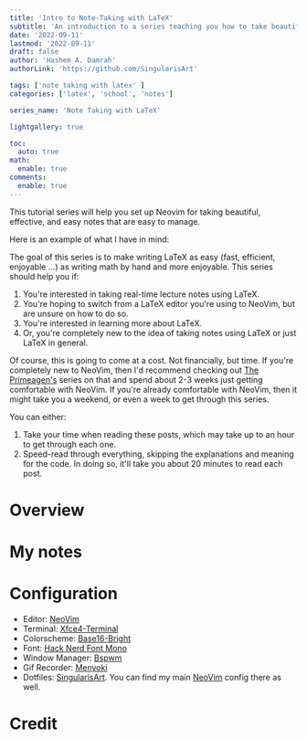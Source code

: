 ```yaml
---
title: 'Intro to Note-Taking with LaTeX'
subtitle: 'An introduction to a series teaching you how to take beautiful, affective notes quickly and with ease.'
date: '2022-09-11'
lastmod: '2022-09-11'
draft: false
author: 'Hashem A. Damrah'
authorLink: 'https://github.com/SingularisArt'

tags: ['note taking with latex' ]
categories: ['latex', 'school', 'notes']

series_name: 'Note Taking with LaTeX'

lightgallery: true

toc:
  auto: true
math:
  enable: true
comments:
  enable: true
---
```


This tutorial series will help you set up Neovim for taking beautiful,
effective, and easy notes that are easy to manage.

Here is an example of what I have in mind:

<!-- {{< video src="introduction.mp4" controls="false" autoplay="true" loop="true" muted="true">}} -->

The goal of this series is to make writing LaTeX as easy (fast, efficient,
enjoyable ...) as writing math by hand and more enjoyable. This series should
help you if:

1. You're interested in taking real-time lecture notes using LaTeX.
2. You're hoping to switch from a LaTeX editor you're using to NeoVim, but are
   unsure on how to do so.
3. You're interested in learning more about LaTeX.
4. Or, you're completely new to the idea of taking notes using LaTeX or just
   LaTeX in general.

Of course, this is going to come at a cost. Not financially, but time. If
you're completely new to NeoVim, then I'd recommend checking out [The
Primeagen's](https://www.youtube.com/playlist?list=PLm323Lc7iSW_wuxqmKx_xxNtJC_hJbQ7R)
series on that and spend about 2-3 weeks just getting comfortable with NeoVim.
If you're already comfortable with NeoVim, then it might take you a weekend, or
even a week to get through this series.

You can either:

1. Take your time when reading these posts, which may take up to an hour to get
   through each one.
2. Speed-read through everything, skipping the explanations and meaning for the
   code. In doing so, it'll take you about 20 minutes to read each post.

# Overview

# My notes

# Configuration

* Editor: [NeoVim](https://neovim.io/)
* Terminal: [Xfce4-Terminal]()
* Colorscheme: [Base16-Bright]()
* Font: [Hack Nerd Font Mono]()
* Window Manager: [Bspwm]()
* Gif Recorder: [Menyoki]()
* Dotfiles: [SingularisArt](https://github.com/SingularisArt/Singularis). You
  can find my main
  [NeoVim](https://github.com/SingularisArt/Singularis/tree/master/aspects/nvim)
  config there as well.

# Credit
